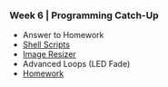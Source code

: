 ### Week 6 | Programming Catch-Up

- Answer to Homework
- [Shell Scripts](shell.md) 
- [Image Resizer](pillow.md)
- Advanced Loops (LED Fade)
- [Homework](homework.md)

